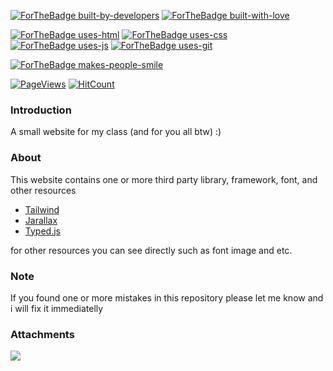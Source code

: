 
[![ForTheBadge built-by-developers](http://ForTheBadge.com/images/badges/built-by-developers.svg)](https://gitHub.com/Khuirul-Huda/)
[![ForTheBadge built-with-love](http://ForTheBadge.com/images/badges/built-with-love.svg)](https://gitHub.com/Khuirul-Huda/)

[![ForTheBadge uses-html](http://ForTheBadge.com/images/badges/uses-html.svg)](#)
[![ForTheBadge uses-css](http://ForTheBadge.com/images/badges/uses-css.svg)](#)
[![ForTheBadge uses-js](http://ForTheBadge.com/images/badges/uses-js.svg)](#)
[![ForTheBadge uses-git](http://ForTheBadge.com/images/badges/uses-git.svg)](#)

[![ForTheBadge makes-people-smile](http://ForTheBadge.com/images/badges/makes-people-smile.svg)](#)

[![PageViews](https://hits.seeyoufarm.com/api/count/incr/badge.svg?url=https%3A%2F%2Fgithub.com%2FKhuirul-Huda%2Fwebsite-mipa-satu&count_bg=%2301FF19&title_bg=%235A535A&icon=&icon_color=%23E7E7E7&title=views&edge_flat=true)](https://hits.seeyoufarm.com)
[![HitCount](https://hits.dwyl.com/Khuirul-Huda/website-mipa-satu.svg?show=unique)](http://hits.dwyl.com/Khuirul-Huda/website-mipa-satu)
### Introduction
A small website for my class (and for you all btw) :)

### About
This website contains one or more third party library, framework, font, and other resources
* [Tailwind](https://github.com/tailwindlabs/tailwindcss)
* [Jarallax](https://github.com/nk-o/jarallax)
* [Typed.js](https://github.com/mattboldt/typed.js/)

for other resources you can see directly such as font image and etc.

### Note
If you found one or more mistakes in this repository please let me know and i will fix it immediatelly

### Attachments
![](https://raw.githubusercontent.com/Khuirul-Huda/website-mipa-satu/master/attachments/Screenshot%20from%202022-02-17%2017-04-37.png)
